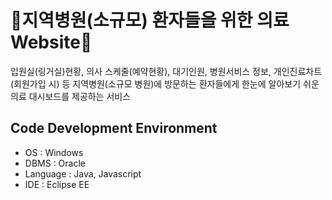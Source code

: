 # 🏥지역병원(소규모) 환자들을 위한 의료 Website🏥

입원실(링거실)현황, 의사 스케줄(예약현황), 대기인원, 병원서비스 정보, 개인진료차트(회원가입 시) 등 지역병원(소규모 병원)에 방문하는 환자들에게 한눈에 알아보기 쉬운 의료 대시보드를 제공하는 서비스

## Code Development Environment
- OS : Windows
- DBMS : Oracle
- Language : Java, Javascript
- IDE : Eclipse EE
